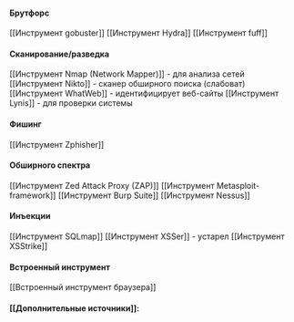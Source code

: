 

#### Брутфорс
[[Инструмент gobuster]]
[[Инструмент Hydra]]
[[Инструмент fuff]]
#### Сканирование/разведка
[[Инструмент Nmap (Network Mapper)]] - для анализа сетей
[[Инструмент Nikto]] - сканер обширного поиска (слабоват)
[[Инструмент WhatWeb]] - идентифицирует веб-сайты
[[Инструмент Lynis]] - для проверки системы 

#### Фишинг
[[Инструмент Zphisher]]

#### Обширного спектра
[[Инструмент Zed Attack Proxy (ZAP)]]
[[Инструмент Metasploit-framework]]
[[Инструмент Burp Suite]]
[[Инструмент Nessus]]

#### Инъекции
[[Инструмент SQLmap]]
[[Инструмент XSSer]] - устарел
[[Инструмент XSStrike]]

#### Встроенный инструмент 
[[Встроенный инструмент браузера]]

#### [[Дополнительные источники]]: 

